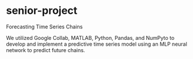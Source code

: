 # senior-project
Forecasting Time Series Chains 

We utilized Google Collab, MATLAB, Python, Pandas, and NumPyto to develop and implement a predictive time series model using an MLP neural network to predict future chains.
